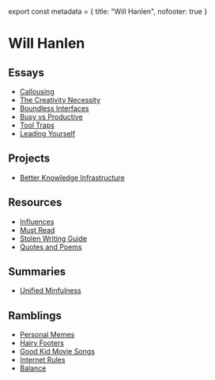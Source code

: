 export const metadata = {
  title: "Will Hanlen",
  nofooter: true
}


# Will Hanlen


## Essays

-   [Callousing](essays/callousing)
-   [The Creativity Necessity](essays/the_creativity_necessity)
-   [Boundless Interfaces](essays/boundless_interfaces)
-   [Busy vs Productive](essays/busy_vs_productive)
-   [Tool Traps](essays/tool_traps)
-   [Leading Yourself](essays/leading_yourself)


## Projects

-   [Better Knowledge Infrastructure](projects/better_knowledge_infrastructure)


## Resources

-   [Influences](resources/influences)
-   [Must Read](resources/must_read)
-   [Stolen Writing Guide](resources/stolen_writing_guide)
-   [Quotes and Poems](resources/quotes_and_poems)


## Summaries

-   [Unified Minfulness](summaries/unified_minfulness)


## Ramblings

-   [Personal Memes](ramblings/personal_memes)
-   [Hairy Footers](ramblings/hairy_footers)
-   [Good Kid Movie Songs](ramblings/good_kid_movie_songs)
-   [Internet Rules](ramblings/internet_rules)
-   [Balance](ramblings/balance)

